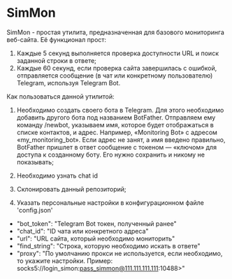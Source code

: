 # SimMon

SimMon - простая утилита, предназначенная для базового мониторинга веб-сайта. Её функционал прост:

1) Каждые 5 секунд выполняется проверка доступности URL и поиск заданной строки в ответе;
2) Каждые 60 секунд, если проверка сайта завершилась с ошибкой, отправляется сообщение (в чат или конкретному пользователю) Telegram, используя Telegram Bot.

Как пользоваться данной утилитой:

1) Необходимо создать своего бота в Telegram. Для этого необходимо добавить другого бота под названием BotFather. Отправляем ему команду /newbot, указываем имя, которое будет отображаться в списке контактов, и адрес. Например, «Monitoring Bot» с адресом «my_monitoring_bot». Если адрес не занят, а имя введено правильно, BotFather пришлет в ответ сообщение с токеном — «ключом» для доступа к созданному боту. Его нужно сохранить и никому не показывать;

2) Необходимо узнать chat id

3) Склонировать данный репозиторий;

4) Указать персональные настройки в конфигурационном файле 'config.json'

- "bot_token": "Telegram Bot токен, полученный ранее"
- "chat_id": "ID чата или конкретного адреса"
- "url": "URL сайта, который необходимо мониторить"
- "find_string": "Строка, которую необходимо искать в ответе"
- "proxy": "По умолчанию прокси не используется, если необходимо, то укажите настройки. Пример: socks5://login_simon:pass_simmon@111.111.111.111:10488>"

